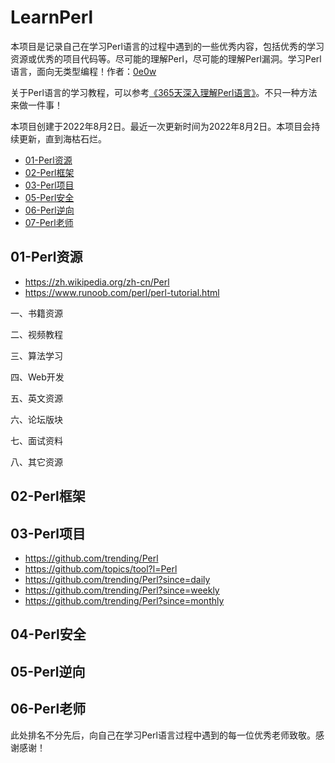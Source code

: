 # LearnPerl

本项目是记录自己在学习Perl语言的过程中遇到的一些优秀内容，包括优秀的学习资源或优秀的项目代码等。尽可能的理解Perl，尽可能的理解Perl漏洞。学习Perl语言，面向无类型编程！作者：[0e0w](https://github.com/0e0w)

关于Perl语言的学习教程，可以参考[《365天深入理解Perl语言》](https://github.com/0e0w/365Perl)。不只一种方法来做一件事！

本项目创建于2022年8月2日。最近一次更新时间为2022年8月2日。本项目会持续更新，直到海枯石烂。

- [01-Perl资源]()
- [02-Perl框架]()
- [03-Perl项目]()
- [05-Perl安全]()
- [06-Perl逆向]()
- [07-Perl老师]()

## 01-Perl资源

- https://zh.wikipedia.org/zh-cn/Perl
- https://www.runoob.com/perl/perl-tutorial.html

一、书籍资源

二、视频教程

三、算法学习

四、Web开发

五、英文资源

六、论坛版块

七、面试资料

八、其它资源
## 02-Perl框架

## 03-Perl项目

- https://github.com/trending/Perl
- https://github.com/topics/tool?l=Perl
- https://github.com/trending/Perl?since=daily
- https://github.com/trending/Perl?since=weekly
- https://github.com/trending/Perl?since=monthly

## 04-Perl安全

## 05-Perl逆向

## 06-Perl老师

此处排名不分先后，向自己在学习Perl语言过程中遇到的每一位优秀老师致敬。感谢感谢！
